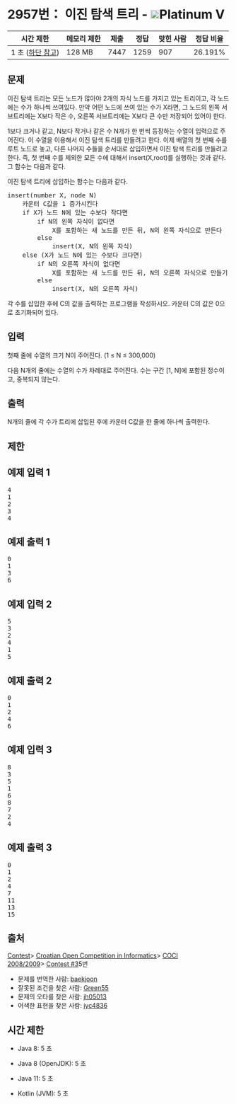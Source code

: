 # 2957번： 이진 탐색 트리 - <img src="https://static.solved.ac/tier_small/16.svg" style="height:20px" />Platinum V

| 시간 제한 | 메모리 제한 | 제출 | 정답 | 맞힌 사람 | 정답 비율 |
| --- | --- | --- | --- | --- | --- |
| 1 초  ([하단 참고](#)) | 128 MB | 7447 | 1259 | 907 | 26.191% |

## 문제

이진 탐색 트리는 모든 노드가 많아야 2개의 자식 노드를 가지고 있는 트리이고, 각 노드에는 수가 하나씩 쓰여있다. 만약 어떤 노드에 쓰여 있는 수가 X라면, 그 노드의 왼쪽 서브트리에는 X보다 작은 수, 오른쪽 서브트리에는 X보다 큰 수만 저장되어 있어야 한다.

1보다 크거나 같고, N보다 작거나 같은 수 N개가 한 번씩 등장하는 수열이 입력으로 주어진다. 이 수열을 이용해서 이진 탐색 트리를 만들려고 한다. 이제 배열의 첫 번째 수를 루트 노드로 놓고, 다른 나머지 수들을 순서대로 삽입하면서 이진 탐색 트리를 만들려고 한다. 즉, 첫 번째 수를 제외한 모든 수에 대해서 insert(X,root)를 실행하는 것과 같다. 그 함수는 다음과 같다.

이진 탐색 트리에 삽입하는 함수는 다음과 같다.

<pre>insert(number X, node N)
    카운터 C값을 1 증가시킨다
    if X가 노드 N에 있는 수보다 작다면
        if N의 왼쪽 자식이 없다면
            X를 포함하는 새 노드를 만든 뒤, N의 왼쪽 자식으로 만든다
        else
            insert(X, N의 왼쪽 자식)
    else (X가 노드 N에 있는 수보다 크다면)
        if N의 오른쪽 자식이 없다면
            X를 포함하는 새 노드를 만든 뒤, N의 오른쪽 자식으로 만들기
        else
            insert(X, N의 오른쪽 자식)</pre>
각 수를 삽입한 후에 C의 값을 출력하는 프로그램을 작성하시오. 카운터 C의 값은 0으로 초기화되어 있다.

## 입력

첫째 줄에 수열의 크기 N이 주어진다. (1 ≤ N ≤ 300,000)

다음 N개의 줄에는 수열의 수가 차례대로 주어진다. 수는 구간 [1, N]에 포함된 정수이고, 중복되지 않는다.

## 출력

N개의 줄에 각 수가 트리에 삽입된 후에 카운터 C값을 한 줄에 하나씩 출력한다.

## 제한

## 예제 입력 1

<pre>4
1
2
3
4
</pre>
## 예제 출력 1

<pre>0
1
3
6
</pre>
## 예제 입력 2

<pre>5
3
2
4
1
5
</pre>
## 예제 출력 2

<pre>0
1
2
4
6
</pre>
## 예제 입력 3

<pre>8
3
5
1
6
8
7
2
4
</pre>
## 예제 출력 3

<pre>0
1
2
4
7
11
13
15
</pre>
## 출처

[Contest](/category/45)> [Croatian Open Competition in Informatics](/category/17)> [COCI 2008/2009](/category/22)> [Contest #3](/category/detail/94)5번

- 문제를 번역한 사람: [baekjoon](/user/baekjoon)
- 잘못된 조건을 찾은 사람: [Green55](/user/Green55)
- 문제의 오타를 찾은 사람: [jh05013](/user/jh05013)
- 어색한 표현을 찾은 사람: [jyc4836](/user/jyc4836)
## 시간 제한

- Java 8: 5 초

- Java 8 (OpenJDK): 5 초

- Java 11: 5 초

- Kotlin (JVM): 5 초

